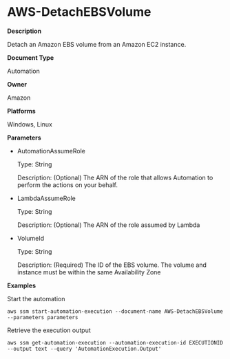 # AWS\-DetachEBSVolume<a name="automation-aws-detachebsvolume"></a>

**Description**

Detach an Amazon EBS volume from an Amazon EC2 instance\.

**Document Type**

Automation

**Owner**

Amazon

**Platforms**

Windows, Linux

**Parameters**
+ AutomationAssumeRole

  Type: String

  Description: \(Optional\) The ARN of the role that allows Automation to perform the actions on your behalf\.
+ LambdaAssumeRole

  Type: String

  Description: \(Optional\) The ARN of the role assumed by Lambda
+ VolumeId

  Type: String

  Description: \(Required\) The ID of the EBS volume\. The volume and instance must be within the same Availability Zone

**Examples**

Start the automation

```
aws ssm start-automation-execution --document-name AWS-DetachEBSVolume --parameters parameters
```

Retrieve the execution output

```
aws ssm get-automation-execution --automation-execution-id EXECUTIONID --output text --query 'AutomationExecution.Output'
```
